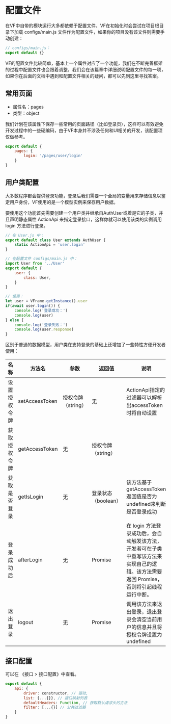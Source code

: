# 配置文件
在VF中自带的模块运行大多都依赖于配置文件，VF在初始化时会尝试在项目根目录下加载 configs/main.js 文件作为配置文件，如果你的项目没有该文件则需要手动创建：
```javascript
// configs/main.js：
export default {}
```

VF的配置文件比较简单，基本上一个属性对应了一个功能，我们在不断完善框架的过程中配置文件也会跟着调整，我们会在该篇章中详细说明配置文件的每一项，如果你在后面的文档中遇到和配置文件相关的疑问，都可以先到这里寻找答案。

## 常用页面
- 属性名：pages
- 类型：object

我们计划在该属性下保存一些常用的页面路径（比如登录页），这样可以有效避免开发过程中的一些硬编码，由于VF本身并不涉及任何和UI相关的开发，该配置项仅做参考。

```javascript
export default {
    pages: {
        login: '/pages/user/login'
    }
}
```

## 用户类配置
大多数程序都会提供登录功能，登录后我们需要一个全局的变量用来存储信息以鉴定用户身份，VF使用的是一个模型实例来保存用户数据。

要使用这个功能首先需要创建一个用户类并继承自AuthUser或着是它的子类，并且声明静态属性 ActionApi 来指定登录接口，这样你就可以使用该类的实例调用 login 方法进行登录。
```javascript
// 在 User.js 中：
export default class User extends AuthUser {
    static ActionApi = 'user.login'
}

// 在配置文件 configs/main.js 中：
import User from '../User'
export default {
    user: {
        class: User,
    }
}

// 使用：
let user = VFrame.getInstance().user
if(await user.login()) {
    console.log('登录成功：')
    console.log(user)
} else {
    console.log('登录失败：')
    console.log(user.response)
}
```

区别于普通的数据模型，用户类在支持登录的基础上还增加了一些特性方便开发者使用：

|   名称|   方法名|   参数|   返回值|   说明|
|---|---|---|---|---|
|   设置授权令牌|   setAccessToken|   授权令牌（string）|   无|   ActionApi指定的过滤器可以解析出accessToken时将自动设置|
|   获取授权令牌|   getAccessToken|   无|   授权令牌（string）|   |
|   获取是否登录|   getIsLogin|   无|   登录状态（boolean）|   该方法基于 getAccessToken 返回值是否为undefined来判断是否登录成功|
|   登录成功后|   afterLogin|   无|   Promise|   在 login 方法登录成功后，会自动触发该方法，开发者可在子类中重写该方法来实现自己的逻辑。该方法需要返回 Promise，否则将引起线程运行中断。|
|   退出登录|   logout|   无|   Promise|   调用该方法来退出登录，退出登录会清空当前用户的信息并且将授权令牌设置为 undefined|

## 接口配置
可以在 《接口 > 接口配置》中查看。
```javascript
export default {
    api: {
        driver: constructor, // 驱动,
        list: {...{}}, // 接口映射列表
        defaultHeaders: Function, // 获取默认请求头的方法
        filter: [...{}] // 公共过滤器
    }
}
```


